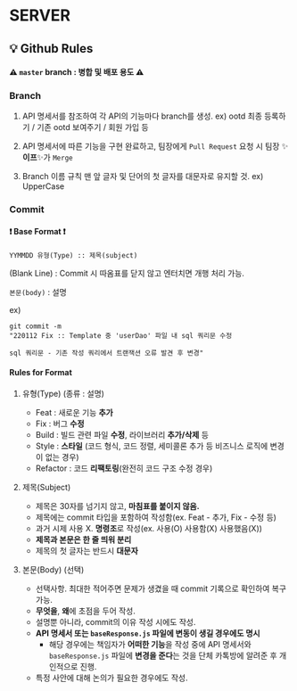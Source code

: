 # SERVER



## 💡 Github Rules

#### ⚠ `master` branch : 병합 및 배포 용도 ⚠


### Branch

1. API 명세서를 참조하여 각 API의 기능마다 branch를 생성.
ex) ootd 최종 등록하기 / 기존 ootd 보여주기 / 회원 가입 등

2. API 명세서에 따른 기능을 구현 완료하고, 팀장에게 `Pull Request` 요청 시 팀장 ✨**이프**✨가 `Merge`

3. Branch 이름 규칙
맨 앞 글자 및 단어의 첫 글자를 대문자로 유지할 것.
ex) UpperCase



### Commit

#### ❗ Base Format ❗

`YYMMDD 유형(Type) :: 제목(subject)`

(Blank Line) : Commit 시 따옴표를 닫지 않고 엔터치면 개행 처리 가능.

`본문(body)` : 설명

ex)
```
git commit -m 
"220112 Fix :: Template 중 'userDao' 파일 내 sql 쿼리문 수정

sql 쿼리문 - 기존 작성 쿼리에서 트랜잭션 오류 발견 후 변경"
```

#### Rules for Format

1. 유형(Type) (종류 : 설명)
    - Feat : 새로운 기능 **추가**
    - Fix : 버그 **수정**
    - Build : 빌드 관련 파일 **수정**, 라이브러리 **추가/삭제** 등
    - Style : **스타일** (코드 형식, 코드 정렬, 세미콜론 추가 등 비즈니스 로직에 변경이 없는 경우)
    - Refactor : 코드 **리팩토링**(완전히 코드 구조 수정 경우)

2. 제목(Subject)
    - 제목은 30자를 넘기지 않고, **마침표를 붙이지 않음.**
    - 제목에는 commit 타입을 포함하여 작성함(ex. Feat - 추가, Fix - 수정 등)
    - 과거 시제 사용 X. **명령조**로 작성(ex. 사용(O) 사용함(X) 사용했음(X))
    - **제목과 본문은 한 줄 띄워 분리**
    - 제목의 첫 글자는 반드시 **대문자**

3. 본문(Body) (선택)
    - 선택사항. 최대한 적어주면 문제가 생겼을 때 commit 기록으로 확인하여 복구 가능.
    - **무엇을**, **왜**에 초점을 두어 작성.
    - 설명뿐 아니라, commit의 이유 작성 시에도 작성.
    - **API 명세서 또는 `baseResponse.js` 파일에 변동이 생길 경우에도 명시**
        * 해당 경우에는 책임자가 **어떠한 기능**을 작성 중에 API 명세서와 `baseResponse.js` 파일에
        **변경을 준다**는 것을 단체 카톡방에 알려준 후 개인적으로 진행.
    - 특정 사안에 대해 논의가 필요한 경우에도 작성.
